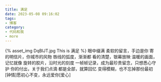 ```yaml
---
title: 满足
date: 2023-05-08 09:16:02
tags:
- 博客
category:
- 代码和我
- more
---
```

{% asset_img DqBlJT.jpg This is 满足 %}
眼中缀满 柔软的留言，手边是你 寄的明信片，你城市的风物 唇线的弧度，渐渐都 看的清楚，银幕放映 温暖的画面，记忆就像 旋转的胶片，沿时光的刻度 一帧帧记录，成为最珍贵留念，只想悉心守护 你的付出，关于我们点滴 都是全部，就算回忆 变得模糊，也不忘掉那份最初[钟情]愿初心不变，永远爱你[爱心]